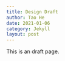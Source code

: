 ```yaml
---
title: Design Draft
author: Tao He
date: 2021-01-06
category: Jekyll
layout: post
---
```


This is an draft page.
